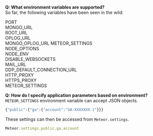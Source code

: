 **Q:  What environment variables are supported?**  
So far, the following variables have been seen in the wild:  

PORT  
MONGO_URL  
ROOT_URL  
OPLOG_URL  
MONGO_OPLOG_URL
METEOR_SETTINGS  
NODE_OPTIONS  
NODE_ENV  
DISABLE_WEBSOCKETS  
MAIL_URL  
DDP_DEFAULT_CONNECTION_URL  
HTTP_PROXY  
HTTPS_PROXY  
METEOR_SETTINGS 

**Q:  How do I specify application parameters based on environment?**    
``METEOR_SETTINGS`` environment variable can accept JSON objects.

````js
{"public":{"ga":{"account":"UA-XXXXXXX-1"}}}
````

These settings can then be accessed from ``Meteor.settings``.  

````js
Meteor.settings.public.ga.account
````
